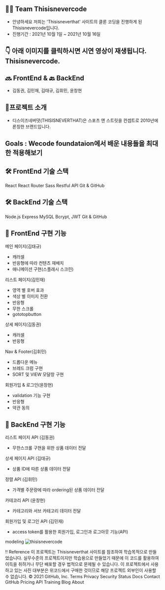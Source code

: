 ## 👨‍💻 Team Thisisnevercode

- 안녕하세요 저희는 'Thisisneverthat' 사이트의 클론 코딩을 진행하게 된 Thisisnevercode입니다.
- 진행기간 : 2021년 10월 1일 ~ 2021년 10월 16일

## 👇 아래 이미지를 클릭하시면 시연 영상이 재생됩니다. Thisisnevercode.

## 🔜 FrontEnd & 🔙 BackEnd

- 김동권, 김민재, 김태규, 김휘민, 윤창현 

## 🌟프로젝트 소개

- 디스이즈네버댓(THISISNEVERTHAT)은 스포츠 앤 스트릿을 컨셉트로 2010년에 론칭한 브랜드입니다. 

## Goals : Wecode foundataion에서 배운 내용들을 최대한 적용해보기

## 🛠 FrontEnd 기술 스택
React
React Router
Sass
Restful API
Git & GitHub

## 🛠 BackEnd 기술 스택
Node.js
Express
MySQL
Bcrypt, JWT
Git & GitHub

## 🌈 FrontEnd 구현 기능

메인 페이지(김태규)
- 캐러셀
- 반응형에 따라 컨텐츠 재배치
- 애니메이션 구현(스플래시 스크린)

리스트 페이지(김민재)
- 영역 별 호버 효과
- 색상 별 이미지 전환
- 반응형
- 무한 스크롤
- gototopbutton 

상세 페이지(김동권)
- 캐러셀
- 반응형

Nav & Footer(김휘민)
- 드롭다운 메뉴
- 브레드 크럼 구현
- SORT 및 VIEW 모댤창 구현


회원가입 & 로그인(윤창현)
- validation 기능 구현
- 반응형
- 약관 동의

## 🌈 BackEnd 구현 기능

리스트 페이지 API (김동권)
- 무한스크롤 구현을 위한 상품 데이터 전달

상세 페이지 API (김태규)
- 상품 ID에 따른 상품 데이터 전달
 
정렬 API (김휘민)
- 가격별 주문량에 따라 ordering된 상품 데이터 전달

카테코리 API (윤창현)
- 카테고리와 서브 카테고리 데이터 전달

회원가입 및 로그인 API (김민재)
- access token를 활용한 회원가입, 로그인과 로그아웃 기능(API)


modeling
![thisisnevercode](https://user-images.githubusercontent.com/81890292/137630227-ce64a667-bb65-4a43-8b04-dba5f07a4f87.png)


‼️ Reference
이 프로젝트는 Thisisneverthat 사이트를 참조하여 학습목적으로 만들었습니다.
실무수준의 프로젝트이지만 학습용으로 만들었기 때문에 이 코드를 활용하여 이득을 취하거나 무단 배포할 경우 법적으로 문제될 수 있습니다.
이 프로젝트에서 사용하고 있는 사진 대부분은 위코드에서 구매한 것이므로 해당 프로젝트 외부인이 사용할 수 없습니다.
© 2021 GitHub, Inc.
Terms
Privacy
Security
Status
Docs
Contact GitHub
Pricing
API
Training
Blog
About
